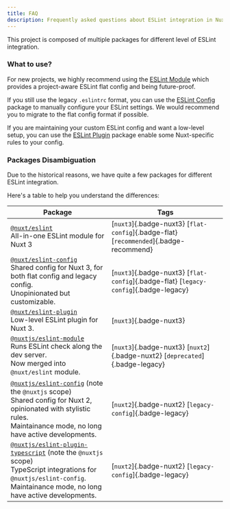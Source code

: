 ```yaml
---
title: FAQ
description: Frequently asked questions about ESLint integration in Nuxt
---
```


This project is composed of multiple packages for different level of ESLint integration.

### What to use?

For new projects, we highly recommend using the [ESLint Module](/packages/module) which provides a project-aware ESLint flat config and being future-proof.

If you still use the legacy `.eslintrc` format, you can use the [ESLint Config](/packages/config) package to manually configure your ESLint settings. We would recommend you to migrate to the flat config format if possible.

If you are maintaining your custom ESLint config and want a low-level setup, you can use the [ESLint Plugin](/packages/plugin) package enable some Nuxt-specific rules to your config.

### Packages Disambiguation

Due to the historical reasons, we have quite a few packages for different ESLint integration.

Here's a table to help you understand the differences:

<div class="packages-disambiguation-table">

| Package | Tags |
| --- | --- |
| [`@nuxt/eslint`](/packages/module) <br> All-in-one ESLint module for Nuxt 3 | [`nuxt3`]{.badge-nuxt3} [`flat-config`]{.badge-flat} [`recommended`]{.badge-recommend} |
| [`@nuxt/eslint-config`](/packages/config) <br> Shared config for Nuxt 3, for both flat config and legacy config. <br>Unopinionated but customizable. | [`nuxt3`]{.badge-nuxt3} [`flat-config`]{.badge-flat} [`legacy-config`]{.badge-legacy} |
| [`@nuxt/eslint-plugin`](/packages/plugin) <br> Low-level ESLint plugin for Nuxt 3. | [`nuxt3`]{.badge-nuxt3} |
| [`@nuxtjs/eslint-module`](/packages/module) <br> Runs ESLint check along the dev server. <br> Now merged into `@nuxt/eslint` module. | [`nuxt3`]{.badge-nuxt3} [`nuxt2`]{.badge-nuxt2} [`deprecated`]{.badge-legacy} |
| [`@nuxtjs/eslint-config`](/packages/config) <span class="opacity-50">(note the `@nuxtjs` scope)</span> <br> Shared config for Nuxt 2, opinionated with stylistic rules.<br> Maintainance mode, no long have active developments. | [`nuxt2`]{.badge-nuxt2} [`legacy-config`]{.badge-legacy} |
| [`@nuxtjs/eslint-plugin-typescript`](/packages/plugin) <span class="opacity-50">(note the `@nuxtjs` scope)</span> <br> TypeScript integrations for `@nuxtjs/eslint-config`.<br> Maintainance mode, no long have active developments. | [`nuxt2`]{.badge-nuxt2} [`legacy-config`]{.badge-legacy} |

</div>

